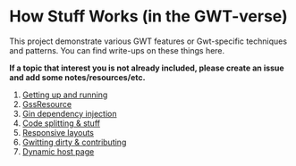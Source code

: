 # How Stuff Works (in the GWT-verse)

This project demonstrate various GWT features or Gwt-specific techniques and patterns. You can find write-ups on these things here.

**If a topic that interest you is not already included, please create an issue and add some notes/resources/etc.**

1. [Getting up and running](../README.md)
2. [GssResource](gss_resource.md)
3. [Gin dependency injection](gin.md)
4. [Code splitting & stuff](code_splitting.md)
5. [Responsive layouts](responsiveness.md)
6. [Gwitting dirty & contributing](contributing.md)
7. [Dynamic host page](dynamic_host_page.md)
